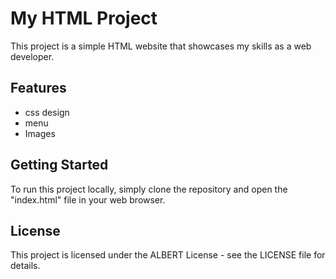 # My HTML Project

This project is a simple HTML website that showcases my skills as a web developer.

## Features

- css design
-  menu
- Images

## Getting Started

To run this project locally, simply clone the repository and open the "index.html" file in your web browser.


## License

This project is licensed under the ALBERT License - see the LICENSE file for details.
